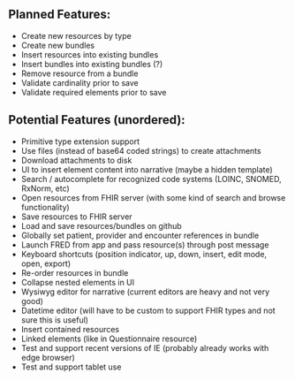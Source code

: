 ## Planned Features:
- Create new resources by type
- Create new bundles
- Insert resources into existing bundles
- Insert bundles into existing bundles (?)
- Remove resource from a bundle
- Validate cardinality prior to save
- Validate required elements prior to save

## Potential Features (unordered):
- Primitive type extension support
- Use files (instead of base64 coded strings) to create attachments
- Download attachments to disk
- UI to insert element content into narrative (maybe a hidden template)
- Search / autocomplete for recognized code systems (LOINC, SNOMED, RxNorm, etc)
- Open resources from FHIR server (with some kind of search and browse functionality)
- Save resources to FHIR server
- Load and save resources/bundles on github
- Globally set patient, provider and encounter references in bundle
- Launch FRED from app and pass resource(s) through post message
- Keyboard shortcuts (position indicator, up, down, insert, edit mode, open, export)
- Re-order resources in bundle
- Collapse nested elements in UI
- Wysiwyg editor for narrative (current editors are heavy and not very good)
- Datetime editor (will have to be custom to support FHIR types and not sure this is useful)
- Insert contained resources
- Linked elements (like in Questionnaire resource)
- Test and support recent versions of IE (probably already works with edge browser)
- Test and support tablet use